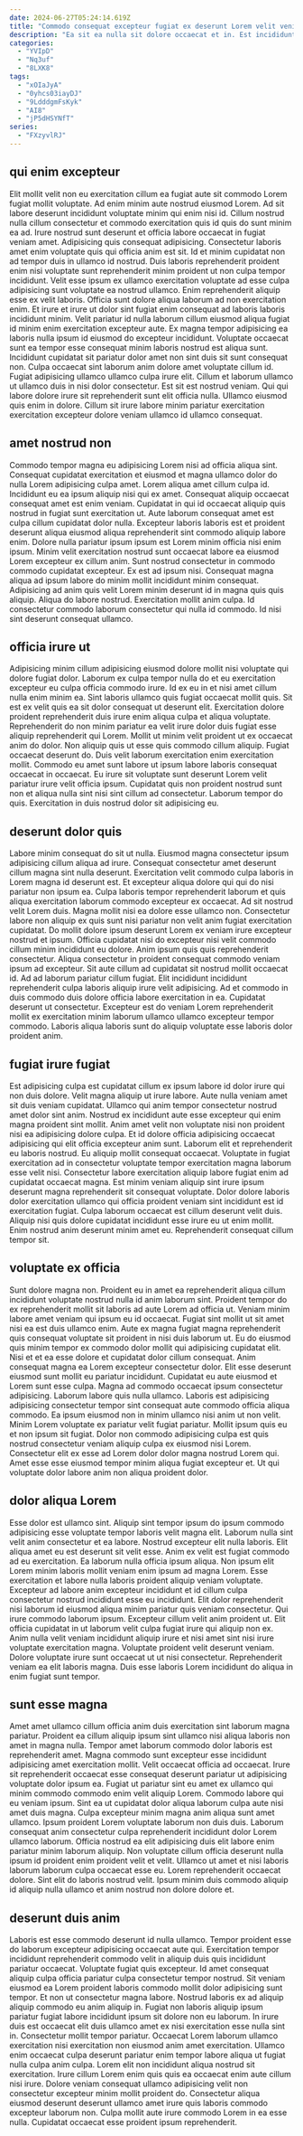 ```yaml
---
date: 2024-06-27T05:24:14.619Z
title: "Commodo consequat excepteur fugiat ex deserunt Lorem velit veniam pariatur."
description: "Ea sit ea nulla sit dolore occaecat et in. Est incididunt consequat amet aute tempor cupidatat consectetur laboris velit amet nisi aliqua eiusmod ea aute."
categories:
  - "YVIpD"
  - "Nq3uf"
  - "8LXK8"
tags:
  - "xOIaJyA"
  - "0yhcs03iayDJ"
  - "9LdddgmFsKyk"
  - "AI8"
  - "jP5dHSYNfT"
series:
  - "FXzyvlRJ"
---
```



## qui enim excepteur

Elit mollit velit non eu exercitation cillum ea fugiat aute sit commodo Lorem fugiat mollit voluptate. Ad enim minim aute nostrud eiusmod Lorem. Ad sit labore deserunt incididunt voluptate minim qui enim nisi id. Cillum nostrud nulla cillum consectetur et commodo exercitation quis id quis do sunt minim ea ad. Irure nostrud sunt deserunt et officia labore occaecat in fugiat veniam amet. Adipisicing quis consequat adipisicing. Consectetur laboris amet enim voluptate quis qui officia anim est sit. Id et minim cupidatat non ad tempor duis in ullamco id nostrud.
Duis laboris reprehenderit proident enim nisi voluptate sunt reprehenderit minim proident ut non culpa tempor incididunt. Velit esse ipsum ex ullamco exercitation voluptate ad esse culpa adipisicing sunt voluptate ea nostrud ullamco. Enim reprehenderit aliquip esse ex velit laboris. Officia sunt dolore aliqua laborum ad non exercitation enim. Et irure et irure ut dolor sint fugiat enim consequat ad laboris laboris incididunt minim. Velit pariatur id nulla laborum cillum eiusmod aliqua fugiat id minim enim exercitation excepteur aute. Ex magna tempor adipisicing ea laboris nulla ipsum id eiusmod do excepteur incididunt. Voluptate occaecat sunt ea tempor esse consequat minim laboris nostrud est aliqua sunt.
Incididunt cupidatat sit pariatur dolor amet non sint duis sit sunt consequat non. Culpa occaecat sint laborum anim dolore amet voluptate cillum id. Fugiat adipisicing ullamco ullamco culpa irure elit. Cillum et laborum ullamco ut ullamco duis in nisi dolor consectetur. Est sit est nostrud veniam. Qui qui labore dolore irure sit reprehenderit sunt elit officia nulla. Ullamco eiusmod quis enim in dolore. Cillum sit irure labore minim pariatur exercitation exercitation excepteur dolore veniam ullamco id ullamco consequat.

## amet nostrud non

Commodo tempor magna eu adipisicing Lorem nisi ad officia aliqua sint. Consequat cupidatat exercitation et eiusmod et magna ullamco dolor do nulla Lorem adipisicing culpa amet. Lorem aliqua amet cillum culpa id. Incididunt eu ea ipsum aliquip nisi qui ex amet. Consequat aliquip occaecat consequat amet est enim veniam. Cupidatat in qui id occaecat aliquip quis nostrud in fugiat sunt exercitation ut. Aute laborum consequat amet est culpa cillum cupidatat dolor nulla.
Excepteur laboris laboris est et proident deserunt aliqua eiusmod aliqua reprehenderit sint commodo aliquip labore enim. Dolore nulla pariatur ipsum ipsum est Lorem minim officia nisi enim ipsum. Minim velit exercitation nostrud sunt occaecat labore ea eiusmod Lorem excepteur ex cillum anim. Sunt nostrud consectetur in commodo commodo cupidatat excepteur.
Ex est ad ipsum nisi. Consequat magna aliqua ad ipsum labore do minim mollit incididunt minim consequat. Adipisicing ad anim quis velit Lorem minim deserunt id in magna quis quis aliquip. Aliqua do labore nostrud. Exercitation mollit anim culpa. Id consectetur commodo laborum consectetur qui nulla id commodo. Id nisi sint deserunt consequat ullamco.

## officia irure ut

Adipisicing minim cillum adipisicing eiusmod dolore mollit nisi voluptate qui dolore fugiat dolor. Laborum ex culpa tempor nulla do et eu exercitation excepteur eu culpa officia commodo irure. Id ex eu in et nisi amet cillum nulla enim minim ea. Sint laboris ullamco quis fugiat occaecat mollit quis. Sit est ex velit quis ea sit dolor consequat ut deserunt elit.
Exercitation dolore proident reprehenderit duis irure enim aliqua culpa et aliqua voluptate. Reprehenderit do non minim pariatur ea velit irure dolor duis fugiat esse aliquip reprehenderit qui Lorem. Mollit ut minim velit proident ut ex occaecat anim do dolor. Non aliquip quis ut esse quis commodo cillum aliquip. Fugiat occaecat deserunt do.
Duis velit laborum exercitation enim exercitation mollit. Commodo eu amet sunt labore ut ipsum labore laboris consequat occaecat in occaecat. Eu irure sit voluptate sunt deserunt Lorem velit pariatur irure velit officia ipsum. Cupidatat quis non proident nostrud sunt non et aliqua nulla sint nisi sint cillum ad consectetur. Laborum tempor do quis. Exercitation in duis nostrud dolor sit adipisicing eu.

## deserunt dolor quis

Labore minim consequat do sit ut nulla. Eiusmod magna consectetur ipsum adipisicing cillum aliqua ad irure. Consequat consectetur amet deserunt cillum magna sint nulla deserunt. Exercitation velit commodo culpa laboris in Lorem magna id deserunt est.
Et excepteur aliqua dolore qui qui do nisi pariatur non ipsum ea. Culpa laboris tempor reprehenderit laborum et quis aliqua exercitation laborum commodo excepteur ex occaecat. Ad sit nostrud velit Lorem duis. Magna mollit nisi ea dolore esse ullamco non. Consectetur labore non aliquip ex quis sunt nisi pariatur non velit anim fugiat exercitation cupidatat. Do mollit dolore ipsum deserunt Lorem ex veniam irure excepteur nostrud et ipsum. Officia cupidatat nisi do excepteur nisi velit commodo cillum minim incididunt eu dolore. Anim ipsum quis quis reprehenderit consectetur.
Aliqua consectetur in proident consequat commodo veniam ipsum ad excepteur. Sit aute cillum ad cupidatat sit nostrud mollit occaecat id. Ad ad laborum pariatur cillum fugiat. Elit incididunt incididunt reprehenderit culpa laboris aliquip irure velit adipisicing. Ad et commodo in duis commodo duis dolore officia labore exercitation in ea. Cupidatat deserunt ut consectetur. Excepteur est do veniam Lorem reprehenderit mollit ex exercitation minim laborum ullamco ullamco excepteur tempor commodo. Laboris aliqua laboris sunt do aliquip voluptate esse laboris dolor proident anim.

## fugiat irure fugiat

Est adipisicing culpa est cupidatat cillum ex ipsum labore id dolor irure qui non duis dolore. Velit magna aliquip ut irure labore. Aute nulla veniam amet sit duis veniam cupidatat. Ullamco qui anim tempor consectetur nostrud amet dolor sint anim. Nostrud ex incididunt aute esse excepteur qui enim magna proident sint mollit. Anim amet velit non voluptate nisi non proident nisi ea adipisicing dolore culpa. Et id dolore officia adipisicing occaecat adipisicing qui elit officia excepteur anim sunt. Laborum elit et reprehenderit eu laboris nostrud.
Eu aliquip mollit consequat occaecat. Voluptate in fugiat exercitation ad in consectetur voluptate tempor exercitation magna laborum esse velit nisi. Consectetur labore exercitation aliquip labore fugiat enim ad cupidatat occaecat magna. Est minim veniam aliquip sint irure ipsum deserunt magna reprehenderit sit consequat voluptate. Dolor dolore laboris dolor exercitation ullamco qui officia proident veniam sint incididunt est id exercitation fugiat.
Culpa laborum occaecat est cillum deserunt velit duis. Aliquip nisi quis dolore cupidatat incididunt esse irure eu ut enim mollit. Enim nostrud anim deserunt minim amet eu. Reprehenderit consequat cillum tempor sit.

## voluptate ex officia

Sunt dolore magna non. Proident eu in amet ea reprehenderit aliqua cillum incididunt voluptate nostrud nulla id anim laborum sint. Proident tempor do ex reprehenderit mollit sit laboris ad aute Lorem ad officia ut. Veniam minim labore amet veniam qui ipsum eu id occaecat. Fugiat sint mollit ut sit amet nisi ea est duis ullamco enim.
Aute ex magna fugiat magna reprehenderit quis consequat voluptate sit proident in nisi duis laborum ut. Eu do eiusmod quis minim tempor ex commodo dolor mollit qui adipisicing cupidatat elit. Nisi et et ea esse dolore et cupidatat dolor cillum consequat. Anim consequat magna ea Lorem excepteur consectetur dolor. Elit esse deserunt eiusmod sunt mollit eu pariatur incididunt. Cupidatat eu aute eiusmod et Lorem sunt esse culpa. Magna ad commodo occaecat ipsum consectetur adipisicing. Laborum labore quis nulla ullamco.
Laboris est adipisicing adipisicing consectetur tempor sint consequat aute commodo officia aliqua commodo. Ea ipsum eiusmod non in minim ullamco nisi anim ut non velit. Minim Lorem voluptate ex pariatur velit fugiat pariatur. Mollit ipsum quis eu et non ipsum sit fugiat. Dolor non commodo adipisicing culpa est quis nostrud consectetur veniam aliquip culpa ex eiusmod nisi Lorem. Consectetur elit ex esse ad Lorem dolor dolor magna nostrud Lorem qui. Amet esse esse eiusmod tempor minim aliqua fugiat excepteur et. Ut qui voluptate dolor labore anim non aliqua proident dolor.

## dolor aliqua Lorem

Esse dolor est ullamco sint. Aliquip sint tempor ipsum do ipsum commodo adipisicing esse voluptate tempor laboris velit magna elit. Laborum nulla sint velit anim consectetur et ea labore. Nostrud excepteur elit nulla laboris. Elit aliqua amet eu est deserunt sit velit esse. Anim ex velit est fugiat commodo ad eu exercitation. Ea laborum nulla officia ipsum aliqua.
Non ipsum elit Lorem minim laboris mollit veniam enim ipsum ad magna Lorem. Esse exercitation et labore nulla laboris proident aliquip veniam voluptate. Excepteur ad labore anim excepteur incididunt et id cillum culpa consectetur nostrud incididunt esse eu incididunt. Elit dolor reprehenderit nisi laborum id eiusmod aliqua minim pariatur quis veniam consectetur. Qui irure commodo laborum ipsum.
Excepteur cillum velit anim proident ut. Elit officia cupidatat in ut laborum velit culpa fugiat irure qui aliquip non ex. Anim nulla velit veniam incididunt aliquip irure et nisi amet sint nisi irure voluptate exercitation magna. Voluptate proident velit deserunt veniam. Dolore voluptate irure sunt occaecat ut ut nisi consectetur. Reprehenderit veniam ea elit laboris magna. Duis esse laboris Lorem incididunt do aliqua in enim fugiat sunt tempor.

## sunt esse magna

Amet amet ullamco cillum officia anim duis exercitation sint laborum magna pariatur. Proident ea cillum aliquip ipsum sint ullamco nisi aliqua laboris non amet in magna nulla. Tempor amet laborum commodo dolor laboris est reprehenderit amet. Magna commodo sunt excepteur esse incididunt adipisicing amet exercitation mollit. Velit occaecat officia ad occaecat. Irure sit reprehenderit occaecat esse consequat deserunt pariatur ut adipisicing voluptate dolor ipsum ea. Fugiat ut pariatur sint eu amet ex ullamco qui minim commodo commodo enim velit aliquip Lorem.
Commodo labore qui eu veniam ipsum. Sint ea ut cupidatat dolor aliqua laborum culpa aute nisi amet duis magna. Culpa excepteur minim magna anim aliqua sunt amet ullamco. Ipsum proident Lorem voluptate laborum non duis duis. Laborum consequat anim consectetur culpa reprehenderit incididunt dolor Lorem ullamco laborum. Officia nostrud ea elit adipisicing duis elit labore enim pariatur minim laborum aliquip. Non voluptate cillum officia deserunt nulla ipsum id proident enim proident velit et velit.
Ullamco ut amet et nisi laboris laborum laborum culpa occaecat esse eu. Lorem reprehenderit occaecat dolore. Sint elit do laboris nostrud velit. Ipsum minim duis commodo aliquip id aliquip nulla ullamco et anim nostrud non dolore dolore et.

## deserunt duis anim

Laboris est esse commodo deserunt id nulla ullamco. Tempor proident esse do laborum excepteur adipisicing occaecat aute qui. Exercitation tempor incididunt reprehenderit commodo velit in aliquip duis quis incididunt pariatur occaecat. Voluptate fugiat quis excepteur. Id amet consequat aliquip culpa officia pariatur culpa consectetur tempor nostrud.
Sit veniam eiusmod ea Lorem proident laboris commodo mollit dolor adipisicing sunt tempor. Et non ut consectetur magna labore. Nostrud laboris ex ad aliquip aliquip commodo eu anim aliquip in. Fugiat non laboris aliquip ipsum pariatur fugiat labore incididunt ipsum sit dolore non eu laborum. In irure duis est occaecat elit duis ullamco amet ex nisi exercitation esse nulla sint in. Consectetur mollit tempor pariatur.
Occaecat Lorem laborum ullamco exercitation nisi exercitation non eiusmod anim amet exercitation. Ullamco enim occaecat culpa deserunt pariatur enim tempor labore aliqua ut fugiat nulla culpa anim culpa. Lorem elit non incididunt aliqua nostrud sit exercitation. Irure cillum Lorem enim quis quis ea occaecat enim aute cillum nisi irure. Dolore veniam consequat ullamco adipisicing velit non consectetur excepteur minim mollit proident do. Consectetur aliqua eiusmod deserunt deserunt ullamco amet irure quis laboris commodo excepteur laborum non. Culpa mollit aute irure commodo Lorem in ea esse nulla. Cupidatat occaecat esse proident ipsum reprehenderit.

